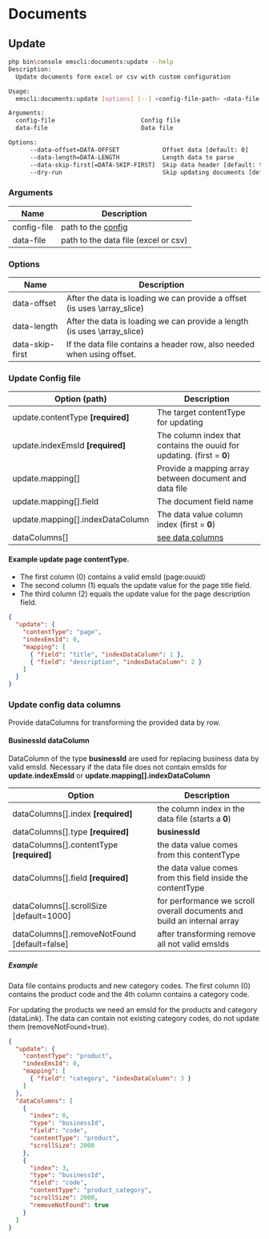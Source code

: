 # Documents

## Update

```bash
php bin\console emscli:documents:update --help
Description:
  Update documents form excel or csv with custom configuration

Usage:
  emscli:documents:update [options] [--] <config-file-path> <data-file-path>

Arguments:
  config-file                        Config file
  data-file                          Data file

Options:
      --data-offset=DATA-OFFSET            Offset data [default: 0]
      --data-length=DATA-LENGTH            Length data to parse
      --data-skip-first[=DATA-SKIP-FIRST]  Skip data header [default: true]
      --dry-run                            Skip updating documents [default: false]
```

### Arguments

| Name        | Description                               |
|-------------|-------------------------------------------|
| config-file | path to the [config](#update-config-file) |
| data-file   | path to the data file (excel or csv)      |

### Options

| Name            | Description                                                              |
|-----------------|--------------------------------------------------------------------------|
| data-offset     | After the data is loading we can provide a offset (is uses \array_slice) |
| data-length     | After the data is loading we can provide a length (is uses \array_slice) |   
| data-skip-first | If the data file contains a header row, also needed when using offset.   |

### Update Config file

| Option (path)                     | Description                                                            |
|-----------------------------------|------------------------------------------------------------------------|
| update.contentType **[required]** | The target contentType for updating                                    |
| update.indexEmsId **[required]**  | The column index that contains the ouuid for updating. (first = **0**) |
| update.mapping[]                  | Provide a mapping array between document and data file                 |
| update.mapping[].field            | The document field name                                                |
| update.mapping[].indexDataColumn  | The data value column index (first = **0**)                            |
| dataColumns[]                     | [see data columns](#update-config-data-columns)                        |

#### Example update page contentType.
- The first column (0) contains a valid emsId (page:ouuid)
- The second column (1) equals the update value for the page title field.
- The third column (2) equals the update value for the page description field.

```json
{
  "update": {
    "contentType": "page",
    "indexEmsId": 0,
    "mapping": [
      { "field": "title", "indexDataColumn": 1 },
      { "field": "description", "indexDataColumn": 2 }
    ]
  }
}
```

### Update config data columns

Provide dataColumns for transforming the provided data by row.

#### BusinessId dataColumn

DataColumn of the type **businessId** are used for replacing business data by valid emsId.
Necessary if the data file does not contain emsIds for **update.indexEmsId** or **update.mapping[].indexDataColumn**

| Option                                       | Description                                                             |
|----------------------------------------------|-------------------------------------------------------------------------|
| dataColumns[].index **[required]**           | the column index in the data file (starts a **0**)                      |
| dataColumns[].type **[required]**            | **businessId**                                                          |
| dataColumns[].contentType **[required]**     | the data value comes from this contentType                              |
| dataColumns[].field **[required]**           | the data value comes from this field inside the contentType             |
| dataColumns[].scrollSize [default=1000]      | for performance we scroll overall documents and build an internal array |
| dataColumns[].removeNotFound [default=false] | after transforming remove all not valid emsIds                          |


##### Example

Data file contains products and new category codes.
The first column (0) contains the product code and the 4th column contains a category code.

For updating the products we need an emsId for the products and category (dataLink).
The data can contain not existing category codes, do not update them (removeNotFound=true).

```json
{
  "update": {
    "contentType": "product",
    "indexEmsId": 0,
    "mapping": [
      { "field": "category", "indexDataColumn": 3 }
    ]
  },
  "dataColumns": [
    {
      "index": 0,
      "type": "businessId",
      "field": "code",
      "contentType": "product",
      "scrollSize": 2000
    },
    {
      "index": 3,
      "type": "businessId",
      "field": "code",
      "contentType": "product_category",
      "scrollSize": 2000,
      "removeNotFound": true
    }
  ]
}
```




